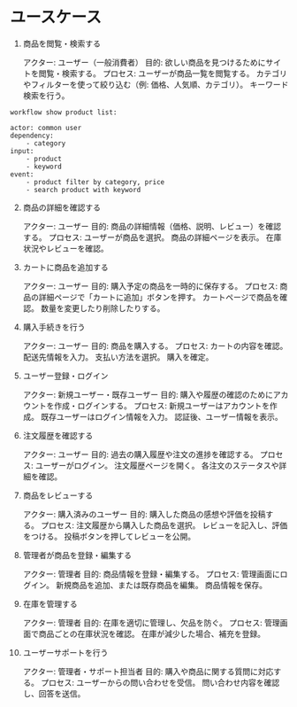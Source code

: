 # ユースケース

1. 商品を閲覧・検索する

    アクター: ユーザー（一般消費者）
    目的: 欲しい商品を見つけるためにサイトを閲覧・検索する。
    プロセス:
        ユーザーが商品一覧を閲覧する。
        カテゴリやフィルターを使って絞り込む（例: 価格、人気順、カテゴリ）。
        キーワード検索を行う。

```
workflow show product list:

actor: common user
dependency:
    - category
input:
    - product
    - keyword
event:
    - product filter by category, price
    - search product with keyword

```





2. 商品の詳細を確認する

    アクター: ユーザー
    目的: 商品の詳細情報（価格、説明、レビュー）を確認する。
    プロセス:
        ユーザーが商品を選択。
        商品の詳細ページを表示。
        在庫状況やレビューを確認。

3. カートに商品を追加する

    アクター: ユーザー
    目的: 購入予定の商品を一時的に保存する。
    プロセス:
        商品の詳細ページで「カートに追加」ボタンを押す。
        カートページで商品を確認。
        数量を変更したり削除したりする。

4. 購入手続きを行う

    アクター: ユーザー
    目的: 商品を購入する。
    プロセス:
        カートの内容を確認。
        配送先情報を入力。
        支払い方法を選択。
        購入を確定。

5. ユーザー登録・ログイン

    アクター: 新規ユーザー・既存ユーザー
    目的: 購入や履歴の確認のためにアカウントを作成・ログインする。
    プロセス:
        新規ユーザーはアカウントを作成。
        既存ユーザーはログイン情報を入力。
        認証後、ユーザー情報を表示。

6. 注文履歴を確認する

    アクター: ユーザー
    目的: 過去の購入履歴や注文の進捗を確認する。
    プロセス:
        ユーザーがログイン。
        注文履歴ページを開く。
        各注文のステータスや詳細を確認。

7. 商品をレビューする

    アクター: 購入済みのユーザー
    目的: 購入した商品の感想や評価を投稿する。
    プロセス:
        注文履歴から購入した商品を選択。
        レビューを記入し、評価をつける。
        投稿ボタンを押してレビューを公開。

8. 管理者が商品を登録・編集する

    アクター: 管理者
    目的: 商品情報を登録・編集する。
    プロセス:
        管理画面にログイン。
        新規商品を追加、または既存商品を編集。
        商品情報を保存。

9. 在庫を管理する

    アクター: 管理者
    目的: 在庫を適切に管理し、欠品を防ぐ。
    プロセス:
        管理画面で商品ごとの在庫状況を確認。
        在庫が減少した場合、補充を登録。

10. ユーザーサポートを行う

    アクター: 管理者・サポート担当者
    目的: 購入や商品に関する質問に対応する。
    プロセス:
        ユーザーからの問い合わせを受信。
        問い合わせ内容を確認し、回答を送信。